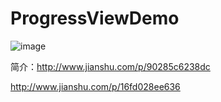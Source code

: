 # ProgressViewDemo
![image](https://github.com/liuxinixn/ProgressViewDemo/blob/master/gif.gif)

简介：http://www.jianshu.com/p/90285c6238dc
 
 http://www.jianshu.com/p/16fd028ee636
